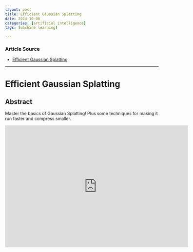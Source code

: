 ```yaml
---
layout: post
title: Efficient Gaussian Splatting 
date: 2024-10-06
categories: [artificial intelligence]
tags: [machine learning]

---
```


### Article Source


* [Efficient Gaussian Splatting](https://www.youtube.com/watch?v=IUEzsWOOErE)

---



# Efficient Gaussian Splatting 


## Abstract

Master the basics of Gaussian Splatting! Plus some techniques for making it run faster and compress smaller.

<iframe width="600" height="400" src="https://www.youtube.com/embed/IUEzsWOOErE?si=MP6n-zy_IIr_9ak1" title="YouTube video player" frameborder="0" allow="accelerometer; autoplay; clipboard-write; encrypted-media; gyroscope; picture-in-picture; web-share" referrerpolicy="strict-origin-when-cross-origin" allowfullscreen></iframe>